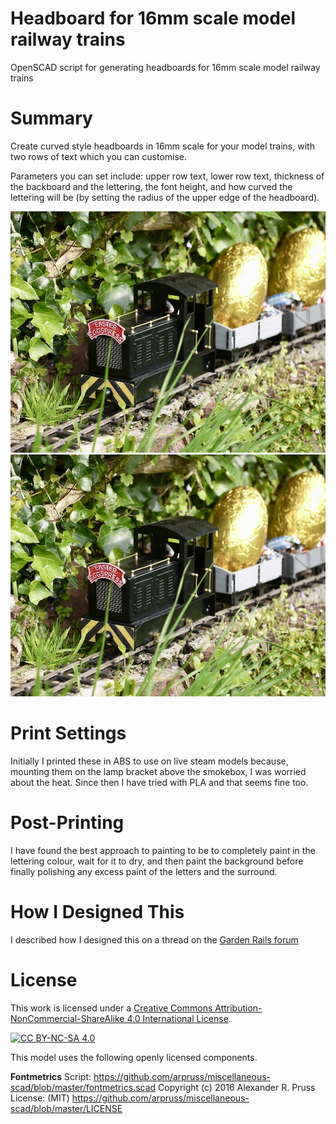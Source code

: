 # Headboard for 16mm scale model railway trains
OpenSCAD script for generating headboards for 16mm scale model railway trains

# Summary

Create curved style headboards in 16mm scale for your model trains, with two rows of text which you can customise.

Parameters you can set include: upper row text, lower row text, thickness of the backboard and the lettering, the font height, and how curved the lettering will be (by setting the radius of the upper edge of the headboard).

![Side shot of a Mamod Bolton with 3d printed headboard "Easter Eggspress"](https://github.com/MrSimonWood/16mm-scale-headboard/blob/main/eastereggspress1.JPG "Easter Eggspress 1")
![Head on shot of a Mamod Bold with 3d printed headboard "Easter Eggspress"](https://github.com/MrSimonWood/16mm-scale-headboard/blob/main/eastereggspress1.JPG "Easter Eggspress 1")

# Print Settings

Initially I printed these in ABS to use on live steam models because, mounting them on the lamp bracket above the smokebox, I was worried about the heat. Since then I have tried with PLA and that seems fine too.

# Post-Printing

I have found the best approach to painting to be to completely paint in the lettering colour, wait for it to dry, and then paint the background before finally polishing any excess paint of the letters and the surround.

# How I Designed This

I described how I designed this on a thread on the [Garden Rails forum](https://gardenrails.org/viewtopic.php?p=166648#p166648)

# License

This work is licensed under a
[Creative Commons Attribution-NonCommercial-ShareAlike 4.0 International License][cc-by-nc-sa].

[![CC BY-NC-SA 4.0][cc-by-nc-sa-image]][cc-by-nc-sa]

[cc-by-nc-sa]: http://creativecommons.org/licenses/by-nc-sa/4.0/
[cc-by-nc-sa-image]: https://licensebuttons.net/l/by-nc-sa/4.0/88x31.png
[cc-by-nc-sa-shield]: https://img.shields.io/badge/License-CC%20BY--NC--SA%204.0-lightgrey.svg

This model uses the following openly licensed components. 

**Fontmetrics**
Script: https://github.com/arpruss/miscellaneous-scad/blob/master/fontmetrics.scad
Copyright (c) 2016 Alexander R. Pruss
License: (MIT) https://github.com/arpruss/miscellaneous-scad/blob/master/LICENSE
